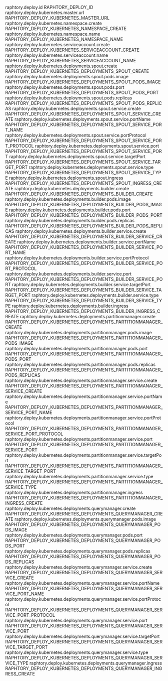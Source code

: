 raphtory.deploy.id                                                           RAPHTORY_DEPLOY_ID
raphtory.deploy.kubernetes.master.url                                        RAPHTORY_DEPLOY_KUBERNETES_MASTER_URL
raphtory.deploy.kubernetes.namespace.create                                  RAPHTORY_DEPLOY_KUBERNETES_NAMESPACE_CREATE
raphtory.deploy.kubernetes.namespace.name                                    RAPHTORY_DEPLOY_KUBERNETES_NAMESPACE_NAME
raphtory.deploy.kubernetes.serviceaccount.create                             RAPHTORY_DEPLOY_KUBERNETES_SERVICEACCOUNT_CREATE
raphtory.deploy.kubernetes.serviceaccount.name                               RAPHTORY_DEPLOY_KUBERNETES_SERVICEACCOUNT_NAME
raphtory.deploy.kubernetes.deployments.spout.create                          RAPHTORY_DEPLOY_KUBERNETES_DEPLOYMENTS_SPOUT_CREATE
raphtory.deploy.kubernetes.deployments.spout.pods.image                      RAPHTORY_DEPLOY_KUBERNETES_DEPLOYMENTS_SPOUT_PODS_IMAGE
raphtory.deploy.kubernetes.deployments.spout.pods.port                       RAPHTORY_DEPLOY_KUBERNETES_DEPLOYMENTS_SPOUT_PODS_PORT
raphtory.deploy.kubernetes.deployments.spout.pods.replicas                   RAPHTORY_DEPLOY_KUBERNETES_DEPLOYMENTS_SPOUT_PODS_REPLICAS
raphtory.deploy.kubernetes.deployments.spout.service.create                  RAPHTORY_DEPLOY_KUBERNETES_DEPLOYMENTS_SPOUT_SERVICE_CREATE
raphtory.deploy.kubernetes.deployments.spout.service.portName                RAPHTORY_DEPLOY_KUBERNETES_DEPLOYMENTS_SPOUT_SERVICE_PORT_NAME
raphtory.deploy.kubernetes.deployments.spout.service.portProtocol            RAPHTORY_DEPLOY_KUBERNETES_DEPLOYMENTS_SPOUT_SERVICE_PORT_PROTOCOL
raphtory.deploy.kubernetes.deployments.spout.service.port                    RAPHTORY_DEPLOY_KUBERNETES_DEPLOYMENTS_SPOUT_SERVICE_PORT
raphtory.deploy.kubernetes.deployments.spout.service.targetPort              RAPHTORY_DEPLOY_KUBERNETES_DEPLOYMENTS_SPOUT_SERVICE_TARGET_PORT
raphtory.deploy.kubernetes.deployments.spout.service.type                    RAPHTORY_DEPLOY_KUBERNETES_DEPLOYMENTS_SPOUT_SERVICE_TYPE
raphtory.deploy.kubernetes.deployments.spout.ingress                         RAPHTORY_DEPLOY_KUBERNETES_DEPLOYMENTS_SPOUT_INGRESS_CREATE
raphtory.deploy.kubernetes.deployments.builder.create                        RAPHTORY_DEPLOY_KUBERNETES_DEPLOYMENTS_BUILDER_CREATE
raphtory.deploy.kubernetes.deployments.builder.pods.image                    RAPHTORY_DEPLOY_KUBERNETES_DEPLOYMENTS_BUILDER_PODS_IMAGE
raphtory.deploy.kubernetes.deployments.builder.pods.port                     RAPHTORY_DEPLOY_KUBERNETES_DEPLOYMENTS_BUILDER_PODS_PORT
raphtory.deploy.kubernetes.deployments.builder.pods.replicas                 RAPHTORY_DEPLOY_KUBERNETES_DEPLOYMENTS_BUILDER_PODS_REPLICAS
raphtory.deploy.kubernetes.deployments.builder.service.create                RAPHTORY_DEPLOY_KUBERNETES_DEPLOYMENTS_BUILDER_SERVICE_CREATE
raphtory.deploy.kubernetes.deployments.builder.service.portName              RAPHTORY_DEPLOY_KUBERNETES_DEPLOYMENTS_BUILDER_SERVICE_PORT_NAME
raphtory.deploy.kubernetes.deployments.builder.service.portProtocol          RAPHTORY_DEPLOY_KUBERNETES_DEPLOYMENTS_BUILDER_SERVICE_PORT_PROTOCOL
raphtory.deploy.kubernetes.deployments.builder.service.port                  RAPHTORY_DEPLOY_KUBERNETES_DEPLOYMENTS_BUILDER_SERVICE_PORT
raphtory.deploy.kubernetes.deployments.builder.service.targetPort            RAPHTORY_DEPLOY_KUBERNETES_DEPLOYMENTS_BUILDER_SERVICE_TARGET_PORT
raphtory.deploy.kubernetes.deployments.builder.service.type                  RAPHTORY_DEPLOY_KUBERNETES_DEPLOYMENTS_BUILDER_SERVICE_TYPE
raphtory.deploy.kubernetes.deployments.builder.ingress                       RAPHTORY_DEPLOY_KUBERNETES_DEPLOYMENTS_BUILDER_INGRESS_CREATE
raphtory.deploy.kubernetes.deployments.partitionmanager.create               RAPHTORY_DEPLOY_KUBERNETES_DEPLOYMENTS_PARTITIONMANAGER_CREATE
raphtory.deploy.kubernetes.deployments.partitionmanager.pods.image           RAPHTORY_DEPLOY_KUBERNETES_DEPLOYMENTS_PARTITIONMANAGER_PODS_IMAGE
raphtory.deploy.kubernetes.deployments.partitionmanager.pods.port            RAPHTORY_DEPLOY_KUBERNETES_DEPLOYMENTS_PARTITIONMANAGER_PODS_PORT
raphtory.deploy.kubernetes.deployments.partitionmanager.pods.replicas        RAPHTORY_DEPLOY_KUBERNETES_DEPLOYMENTS_PARTITIONMANAGER_PODS_REPLICAS
raphtory.deploy.kubernetes.deployments.partitionmanager.service.create       RAPHTORY_DEPLOY_KUBERNETES_DEPLOYMENTS_PARTITIONMANAGER_SERVICE_CREATE
raphtory.deploy.kubernetes.deployments.partitionmanager.service.portName     RAPHTORY_DEPLOY_KUBERNETES_DEPLOYMENTS_PARTITIONMANAGER_SERVICE_PORT_NAME
raphtory.deploy.kubernetes.deployments.partitionmanager.service.portProtocol RAPHTORY_DEPLOY_KUBERNETES_DEPLOYMENTS_PARTITIONMANAGER_SERVICE_PORT_PROTOCOL
raphtory.deploy.kubernetes.deployments.partitionmanager.service.port         RAPHTORY_DEPLOY_KUBERNETES_DEPLOYMENTS_PARTITIONMANAGER_SERVICE_PORT
raphtory.deploy.kubernetes.deployments.partitionmanager.service.targetPort   RAPHTORY_DEPLOY_KUBERNETES_DEPLOYMENTS_PARTITIONMANAGER_SERVICE_TARGET_PORT
raphtory.deploy.kubernetes.deployments.partitionmanager.service.type         RAPHTORY_DEPLOY_KUBERNETES_DEPLOYMENTS_PARTITIONMANAGER_SERVICE_TYPE
raphtory.deploy.kubernetes.deployments.partitionmanager.ingress              RAPHTORY_DEPLOY_KUBERNETES_DEPLOYMENTS_PARTITIONMANAGER_INGRESS_CREATE
raphtory.deploy.kubernetes.deployments.querymanager.create                   RAPHTORY_DEPLOY_KUBERNETES_DEPLOYMENTS_QUERYMANAGER_CREATE
raphtory.deploy.kubernetes.deployments.querymanager.pods.image               RAPHTORY_DEPLOY_KUBERNETES_DEPLOYMENTS_QUERYMANAGER_PODS_IMAGE
raphtory.deploy.kubernetes.deployments.querymanager.pods.port                RAPHTORY_DEPLOY_KUBERNETES_DEPLOYMENTS_QUERYMANAGER_PODS_PORT
raphtory.deploy.kubernetes.deployments.querymanager.pods.replicas            RAPHTORY_DEPLOY_KUBERNETES_DEPLOYMENTS_QUERYMANAGER_PODS_REPLICAS
raphtory.deploy.kubernetes.deployments.querymanager.service.create           RAPHTORY_DEPLOY_KUBERNETES_DEPLOYMENTS_QUERYMANAGER_SERVICE_CREATE
raphtory.deploy.kubernetes.deployments.querymanager.service.portName         RAPHTORY_DEPLOY_KUBERNETES_DEPLOYMENTS_QUERYMANAGER_SERVICE_PORT_NAME
raphtory.deploy.kubernetes.deployments.querymanager.service.portProtocol     RAPHTORY_DEPLOY_KUBERNETES_DEPLOYMENTS_QUERYMANAGER_SERVICE_PORT_PROTOCOL
raphtory.deploy.kubernetes.deployments.querymanager.service.port             RAPHTORY_DEPLOY_KUBERNETES_DEPLOYMENTS_QUERYMANAGER_SERVICE_PORT
raphtory.deploy.kubernetes.deployments.querymanager.service.targetPort       RAPHTORY_DEPLOY_KUBERNETES_DEPLOYMENTS_QUERYMANAGER_SERVICE_TARGET_PORT
raphtory.deploy.kubernetes.deployments.querymanager.service.type             RAPHTORY_DEPLOY_KUBERNETES_DEPLOYMENTS_QUERYMANAGER_SERVICE_TYPE
raphtory.deploy.kubernetes.deployments.querymanager.ingress                  RAPHTORY_DEPLOY_KUBERNETES_DEPLOYMENTS_QUERYMANAGER_INGRESS_CREATE
